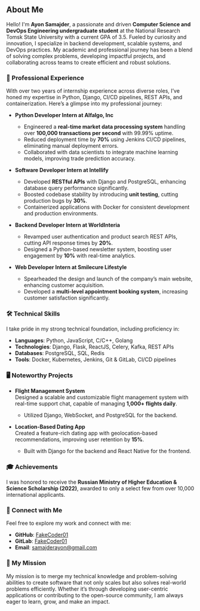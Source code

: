 ## About Me

Hello! I'm **Ayon Samajder**, a passionate and driven **Computer Science and DevOps Engineering undergraduate student** at the National Research Tomsk State University with a current GPA of 3.5. Fueled by curiosity and innovation, I specialize in backend development, scalable systems, and DevOps practices. My academic and professional journey has been a blend of solving complex problems, developing impactful projects, and collaborating across teams to create efficient and robust solutions.

### 🌟 Professional Experience

With over two years of internship experience across diverse roles, I’ve honed my expertise in Python, Django, CI/CD pipelines, REST APIs, and containerization. Here’s a glimpse into my professional journey:

- **Python Developer Intern at Alfalgo, Inc**  
  - Engineered a **real-time market data processing system** handling over **100,000 transactions per second** with 99.99% uptime.  
  - Reduced deployment time by **70%** using Jenkins CI/CD pipelines, eliminating manual deployment errors.  
  - Collaborated with data scientists to integrate machine learning models, improving trade prediction accuracy.

- **Software Developer Intern at Intellify**  
  - Developed **RESTful APIs** with Django and PostgreSQL, enhancing database query performance significantly.  
  - Boosted codebase stability by introducing **unit testing**, cutting production bugs by **30%**.  
  - Containerized applications with Docker for consistent development and production environments.

- **Backend Developer Intern at WorldInteria**  
  - Revamped user authentication and product search REST APIs, cutting API response times by **20%**.  
  - Designed a Python-based newsletter system, boosting user engagement by **10%** with real-time analytics.

- **Web Developer Intern at Smilecure Lifestyle**  
  - Spearheaded the design and launch of the company’s main website, enhancing customer acquisition.  
  - Developed a **multi-level appointment booking system**, increasing customer satisfaction significantly.

### 🛠️ Technical Skills

I take pride in my strong technical foundation, including proficiency in:

- **Languages**: Python, JavaScript, C/C++, Golang  
- **Technologies**: Django, Flask, ReactJS, Celery, Kafka, REST APIs  
- **Databases**: PostgreSQL, SQL, Redis  
- **Tools**: Docker, Kubernetes, Jenkins, Git & GitLab, CI/CD pipelines  

### 🖥️ Noteworthy Projects

- **Flight Management System**  
  Designed a scalable and customizable flight management system with real-time support chat, capable of managing **1,000+ flights daily**.  
  - Utilized Django, WebSocket, and PostgreSQL for the backend.  

- **Location-Based Dating App**  
  Created a feature-rich dating app with geolocation-based recommendations, improving user retention by **15%**.  
  - Built with Django for the backend and React Native for the frontend.  

### 🎓 Achievements

I was honored to receive the **Russian Ministry of Higher Education & Science Scholarship (2022)**, awarded to only a select few from over 10,000 international applicants.

### 🔗 Connect with Me

Feel free to explore my work and connect with me:

- **GitHub**: [FakeCoder01](https://github.com/FakeCoder01)  
- **GitLab**: [FakeCoder01](https://gitlab.com/FakeCoder01/luaa)  
- **Email**: samajderayon@gmail.com  

### 🚀 My Mission

My mission is to merge my technical knowledge and problem-solving abilities to create software that not only scales but also solves real-world problems efficiently. Whether it’s through developing user-centric applications or contributing to the open-source community, I am always eager to learn, grow, and make an impact.
